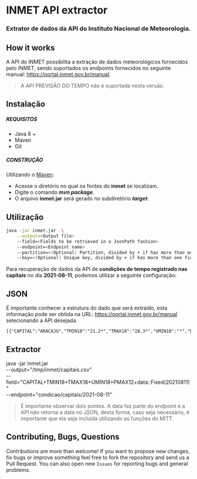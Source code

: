 

# INMET API extractor
### Extrator de dados da API do Instituto Nacional de Meteorologia. 

## How it works

A API do INMET possibilita a extração de dados meteorológicos fornecidos pelo INMET, sendo suportados os endpoints fornecidos no seguinte manual: https://portal.inmet.gov.br/manual.

> A API PREVISÃO DO TEMPO não é suportada nesta versão.  

## Instalação

##### REQUISITOS

- Java 8 +
- Maven
- Git

##### CONSTRUÇÃO

Utilizando o [Maven](https://maven.apache.org/):

- Acesse o diretório no qual os fontes do **inmet** se localizam.
- Digite o comando _**mvn package**_.
- O arquivo **inmet.jar** será gerado no subdiretório **_target_**.


## Utilização

```bash
java -jar inmet.jar  \
	--output=<Output file> 
	--field=<Fields to be retrieved in a JsonPath fashion>
	--endpoint=<Endpoint name>
	--partition=<(Optional) Partition, divided by + if has more than one field>
	--key=<(Optional) Unique key, divided by + if has more than one field>
```

Para recuperação de dados da API de **condições de tempo registrado nas capitais** no dia **2021-08-11**, podemos utilizar a seguinte configuração: 

## JSON

É importante conhecer a estrutura do dado que será extraído, esta informação pode ser obtida na URL: https://portal.inmet.gov.br/manual selecionando a API desejada. 

```javascrit
[{"CAPITAL":"ARACAJU","TMIN18":"21.2*","TMAX18":"28.3*","UMIN18":"*","PMAX12":"0*"}...]
```

## Extractor

java -jar inmet.jar  \
	--output="/tmp/inmet/capitais.csv" \
	--field="CAPITAL+TMIN18+TMAX18+UMIN18+PMAX12+data::Fixed(20210811)" \
	--endpoint="condicao/capitais/2021-08-11"
	
> É importante observar dois pontos. A data faz parte do endpoint e a API não retorna a data no JSON, desta forma, caso seja necessário, é importante que ela seja incluída utilizando as funções do MITT.


## Contributing, Bugs, Questions
Contributions are more than welcome! If you want to propose new changes, fix bugs or improve something feel free to fork the repository and send us a Pull Request. You can also open new `Issues` for reporting bugs and general problems.
